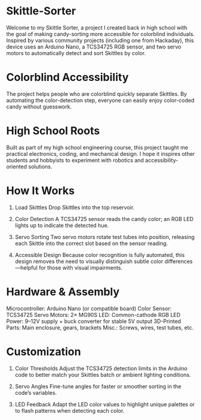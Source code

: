 # Skittle-Sorter

Welcome to my Skittle Sorter, a project I created back in high school with the goal of making candy-sorting more accessible for colorblind individuals. Inspired by various community projects (including one from Hackaday), this device uses an Arduino Nano, a TCS34725 RGB sensor, and two servo motors to automatically detect and sort Skittles by color.

# Colorblind Accessibility
The project helps people who are colorblind quickly separate Skittles. By automating the color-detection step, everyone can easily enjoy color-coded candy without guesswork.

# High School Roots
Built as part of my high school engineering course, this project taught me practical electronics, coding, and mechanical design. I hope it inspires other students and hobbyists to experiment with robotics and accessibility-oriented solutions.

# How It Works
1. Load Skittles
Drop Skittles into the top reservoir.

2. Color Detection
A TCS34725 sensor reads the candy color; an RGB LED lights up to indicate the detected hue.

3. Servo Sorting
Two servo motors rotate test tubes into position, releasing each Skittle into the correct slot based on the sensor reading.

4. Accessible Design
Because color recognition is fully automated, this design removes the need to visually distinguish subtle color differences—helpful for those with visual impairments.

# Hardware & Assembly
Microcontroller: Arduino Nano (or compatible board)
Color Sensor: TCS34725
Servo Motors: 2× MG90S
LED: Common-cathode RGB LED
Power: 9–12V supply + buck converter for stable 5V output
3D-Printed Parts: Main enclosure, gears, brackets
Misc.: Screws, wires, test tubes, etc.

# Customization
1. Color Thresholds
Adjust the TCS34725 detection limits in the Arduino code to better match your Skittles batch or ambient lighting conditions.

2. Servo Angles
Fine-tune angles for faster or smoother sorting in the code’s variables.

3. LED Feedback
Adapt the LED color values to highlight unique palettes or to flash patterns when detecting each color.
